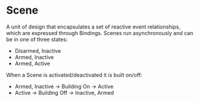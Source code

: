 # Scene

A unit of design that encapsulates a set of reactive event relationships, which are expressed through Bindings. Scenes run asynchronously and can be in one of three states:

- Disarmed, Inactive
- Armed, Inactive
- Armed, Active

When a Scene is activated/deactivated it is built on/off:

- Armed, Inactive -> Building On -> Active
- Active -> Building Off -> Inactive, Armed